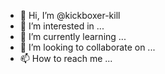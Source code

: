 - 👋 Hi, I’m @kickboxer-kill
- 👀 I’m interested in ...
- 🌱 I’m currently learning ...
- 💞️ I’m looking to collaborate on ...
- 📫 How to reach me ...

<!---
kickboxer-kill/kickboxer-kill is a ✨ special ✨ repository because its `README.md` (this file) appears on your GitHub profile.
You can click the Preview link to take a look at your changes.
--->
